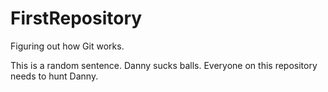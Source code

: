 # FirstRepository
Figuring out how Git works.

This is a random sentence. Danny sucks balls. Everyone on this repository needs to hunt Danny.

